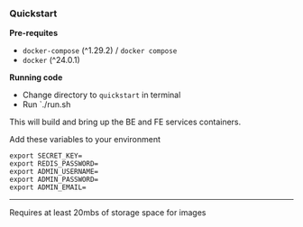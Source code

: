### Quickstart
**Pre-requites**
- `docker-compose` (^1.29.2) / `docker compose`
- `docker` (^24.0.1)

**Running code**
- Change directory to `quickstart` in terminal
- Run `./run.sh

This will build and bring up the BE and FE services containers.

Add these variables to your environment
```shell
export SECRET_KEY=
export REDIS_PASSWORD=
export ADMIN_USERNAME=
export ADMIN_PASSWORD=
export ADMIN_EMAIL=
```

---
Requires at least 20mbs of storage space for images 